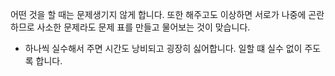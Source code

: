 어떤 것을 할 때는 문제생기지 않게 합니다. 또한 해주고도 이상하면 서로가 나중에 곤란하므로 사소한 문제라도 문제 표를 만들고 물어보는 것이 맞습니다.

* 하나씩 실수해서 주면 시간도 낭비되고 굉장히 싫어합니다. 일할 떄 실수 없이 주도록 합니다.